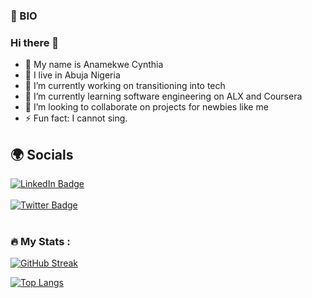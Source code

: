 ### 👧 BIO

### Hi there 👋

- 🥰 My name is Anamekwe Cynthia
- 🏡 I live in Abuja Nigeria
- 🔭 I’m currently working on transitioning into tech
- 🌱 I’m currently learning software engineering on ALX and Coursera
- 👯 I’m looking to collaborate on projects for newbies like me
- ⚡ Fun fact: I cannot sing.


## 🌍 Socials


<div id="badges">
  <a href="https://www.linkedin.com/in/anamekwe-cynthia/?lipi=urn%3Ali%3Apage%3Aprofile_common_profile_index%3B546ae7d4-01a7-4630-bf5b-420c342f3373">
    <img src="https://img.shields.io/badge/LinkedIn-blue?style=for-the-badge&logo=linkedin&logoColor=white" alt="LinkedIn Badge"/>
  </a>
  </br>
  </br>
   <a href="https://twitter.com/iamphabulouzc">
    <img src="https://img.shields.io/badge/Twitter-blue?style=for-the-badge&logo=twitter&logoColor=white" alt="Twitter Badge"/>
  </a>
  </br>
  </br>
</div>
<div id="badges">
  <a href="https://github.com/Iamphabulouz">
    <img src="https://komarev.com/ghpvc/?username=your-github-username&style=flat-square&color=blue" alt=""/>
  </a>
  
  ### :fire: My Stats :
  
[![GitHub Streak](https://streak-stats.demolab.com?user=Iamphabulouz)](https://git.io/streak-stats)
  
  [![Top Langs](https://github-readme-stats.vercel.app/api/top-langs/?username=Iamphabulouz&layout=compact&theme=vision-friendly-dark)](https://github.com/anuraghazra/github-readme-stats)


  
